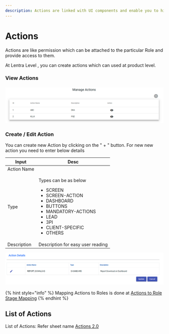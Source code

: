 ```yaml
---
description: Actions are linked with UI components and enable you to hide / show them
---
```


# Actions

Actions are  like permission which can be attached to the particular Role and provide access to them.&#x20;

At Lentra Level , you can create actions which can used at product level.&#x20;

### View Actions

![](<../../.gitbook/assets/image (8).png>)

### Create / Edit Action

You can create new Action by clicking on the " + " button. For new new action you need to enter below details

| Input       | Desc                                                                                                                                                                                                   |
| ----------- | ------------------------------------------------------------------------------------------------------------------------------------------------------------------------------------------------------ |
| Action Name |                                                                                                                                                                                                        |
| Type        | <p>Types can be as below</p><ul><li>SCREEN</li><li>SCREEN-ACTION</li><li>DASHBOARD</li><li>BUTTONS</li><li>MANDATORY-ACTIONS</li><li>LEAD</li><li>3PI</li><li>CLIENT-SPECIFIC</li><li>OTHERS</li></ul> |
| Description | Description for easy user reading                                                                                                                                                                      |

![](<../../.gitbook/assets/image (37).png>)

{% hint style="info" %}
Mapping Actions to Roles is done at [Actions to Role Stage Mapping](../product-level/action-to-role-stage-mapping.md)
{% endhint %}

## List of Actions&#x20;

List of Actions: Refer sheet name [Actions 2.0](https://docs.google.com/spreadsheets/d/1ldtB2MCJGfb3CsK5edDfcOhLDBYjGUMKt53NJQpNdr8/edit?usp=sharing)
